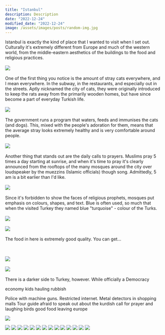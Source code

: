 ```yaml
---
title: "Istanbul"
description: Description
date: "2022-12-24"
modified_date: "2022-12-24"
image: /assets/images/posts/random-img.jpg
---
```

Istanbul is exactly the kind of place that I wanted to visit when I set out. Culturally it's extremely different from Europe and much of the western world, from the middle-eastern aesthetics of the buildings to the food and religious practices.
\
\
![](/assets/images/posts/post-11/city1.jpg)
\
\
One of the first thing you notice is the amount of stray cats everywhere, and I mean everywhere. In the subway, in the restaurants, and especially out in the streets. Aptly nicknamed the city of cats, they were originally introduced to keep the rats away from the primarily wooden homes, but have since become a part of everyday Turkish life.
\
\
![](/assets/images/posts/post-11/cat3.jpg)
\
\
The government runs a program that waters, feeds and immunises the cats (and dogs). This, mixed with the people's adoration for them, means that the average stray looks extremely healthy and is very comfortable around people.
\
\
![](/assets/images/posts/post-11/cat2.jpg)
\
\
Another thing that stands out are the daily calls to prayers. Muslims pray 5 times a day starting at sunrise, and when it's time to pray it's clearly announced from the rooftops of the many mosques around the city over loudspeaker by the muezzins (Islamic officials) though song. Admittedly, 5 am is a bit earlier than I'd like.
\
\
![](/assets/images/posts/post-11/mosque1.jpg)
\
\
Since it's forbidden to show the faces of religious prophets, mosques put emphasis on colours, shapes, and text. Blue is often used, so much that when the visited Turkey they named blue "turquoise" - colour of the Turks.
\
\
![](/assets/images/posts/post-11/mosque5.jpg)
\
\
![](/assets/images/posts/post-11/mosque4.jpg)
\
\
The food in here is extremely good quality. You can get...

\
\
![](/assets/images/posts/post-11/food1.jpg)
\
\
![](/assets/images/posts/post-11/food2.jpg)
\
\
There is a darker side to Turkey, however. While officially a Democracy

economy
kids hauling rubbish




Police with machine guns. Restricted internet. Metal detectors in shopping malls
Tour guide afraid to speak out about the kurdish
call for prayer and laughing birds
good food
leaving europe


![](/assets/images/posts/post-11/cat1.jpg)

![](/assets/images/posts/post-11/chess1.jpg)
![](/assets/images/posts/post-11/chess2.jpg)
![](/assets/images/posts/post-11/city2.jpg)
![](/assets/images/posts/post-11/dog.jpg)
![](/assets/images/posts/post-11/fishing.jpg)
![](/assets/images/posts/post-11/food1.jpg)
![](/assets/images/posts/post-11/food2.jpg)
![](/assets/images/posts/post-11/mosque2.jpg)
![](/assets/images/posts/post-11/mosque3.jpg)
![](/assets/images/posts/post-11/record.jpg)
![](/assets/images/posts/post-11/street1.jpg)
![](/assets/images/posts/post-11/street2.jpg)
![](/assets/images/posts/post-11/street3.jpg)
![](/assets/images/posts/post-11/uni.jpg)












